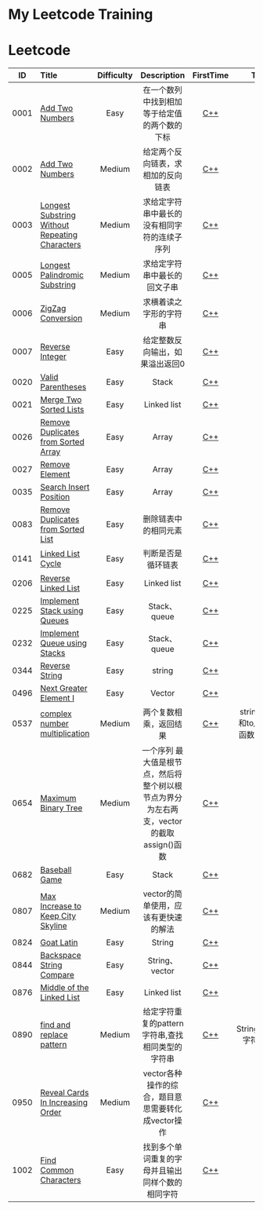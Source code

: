 # My Leetcode Training


# Leetcode
| ID   | Title   | Difficulty |Description| FirstTime|Tag|
| ---- | :--------------------------------------- | :--------: | :----:|:---------------------------------------: | :--------------------------------------: |
| 0001 |[Add Two Numbers](https://leetcode.com/problems/two-sum/submissions/) | Easy | 在一个数列中找到相加等于给定值的两个数的下标 |[C++](https://github.com/codingClaire/leetcode/blob/master/FirstTime/1.cpp)|
| 0002 |[Add Two Numbers](https://leetcode.com/problems/add-two-numbers/) | Medium | 给定两个反向链表，求相加的反向链表 |[C++](https://github.com/codingClaire/leetcode/blob/master/FirstTime/2.cpp)|
| 0003 |[Longest Substring Without Repeating Characters](https://leetcode.com/problems/longest-substring-without-repeating-characters/) | Medium | 求给定字符串中最长的没有相同字符的连续子序列 |[C++](https://github.com/codingClaire/leetcode/blob/master/FirstTime/3.cpp)|
| 0005 |[Longest Palindromic Substring](https://leetcode.com/problems/longest-palindromic-substring/) | Medium | 求给定字符串中最长的回文子串 |[C++](https://github.com/codingClaire/leetcode/blob/master/FirstTime/5.cpp)|
| 0006 |[ZigZag Conversion](https://leetcode.com/problems/zigzag-conversion/) | Medium | 求横着读之字形的字符串 |[C++](https://github.com/codingClaire/leetcode/blob/master/FirstTime/6.cpp)|
| 0007 |[Reverse Integer](https://leetcode.com/problems/reverse-integer/) | Easy | 给定整数反向输出，如果溢出返回0 |[C++](https://github.com/codingClaire/leetcode/blob/master/FirstTime/7.cpp)|
| 0020 |[Valid Parentheses](https://leetcode.com/problems/valid-parentheses/) | Easy | Stack |[C++](https://github.com/codingClaire/leetcode/blob/master/FirstTime/20.cpp)
| 0021  |[Merge Two Sorted Lists](https://leetcode.com/problems/merge-two-sorted-lists/)| Easy| Linked list|[C++](https://github.com/codingClaire/leetcode/blob/master/FirstTime/21.cpp)
| 0026  | [Remove Duplicates from Sorted Array](https://leetcode.com/problems/remove-duplicates-from-sorted-array/) |    Easy    |    Array    | [C++](https://github.com/codingClaire/leetcode/blob/master/FirstTime/26.cpp) |
| 0027  | [Remove Element](https://leetcode.com/problems/remove-element/)|  Easy |  Array|[C++](https://github.com/codingClaire/leetcode/blob/master/FirstTime/27.cpp) |
| 0035  | [Search Insert Position](https://leetcode.com/problems/search-insert-position/)|  Easy |  Array|[C++](https://github.com/codingClaire/leetcode/blob/master/FirstTime/27.cpp) |
| 0083|[Remove Duplicates from Sorted List](https://leetcode.com/problems/remove-duplicates-from-sorted-list/)|Easy|删除链表中的相同元素|[C++](https://github.com/codingClaire/leetcode/blob/master/FirstTime/83.cpp)|
|0141|[Linked List Cycle](https://leetcode.com/problems/linked-list-cycle/)|Easy|判断是否是循环链表|[C++](https://github.com/codingClaire/leetcode/blob/master/FirstTime/141.cpp)
| 0206  |[Reverse Linked List](https://leetcode.com/problems/reverse-linked-list/)| Easy | Linked list|[C++](https://github.com/codingClaire/leetcode/blob/master/FirstTime/35.cpp)|
| 0225  |[Implement Stack using Queues](https://leetcode.com/problems/implement-stack-using-queues/) |  Easy  | Stack、queue | [C++](https://github.com/codingClaire/leetcode/blob/master/FirstTime/225.cpp)
| 0232  | [Implement Queue using Stacks](https://leetcode.com/problems/implement-queue-using-stacks/)|   Easy   |   Stack、queue  | [C++](https://github.com/codingClaire/leetcode/blob/master/FirstTime/232.cpp)|
|0344| [Reverse String](https://leetcode.com/problems/reverse-string/)| Easy | string| [C++](https://github.com/codingClaire/leetcode/blob/master/FirstTime/496.cpp)|
| 0496  | [Next Greater Element I](https://leetcode.com/problems/next-greater-element-i/)| Easy| Vector| [C++](https://github.com/codingClaire/leetcode/blob/master/FirstTime/496.cpp)|
| 0537| [complex number multiplication](https://leetcode.com/problems/complex-number-multiplication/)|Medium| 两个复数相乘，返回结果|[C++](https://github.com/codingClaire/leetcode/blob/master/FirstTime/537.cpp)|string/atoi和to_string函数的使用|
| 0654  | [Maximum Binary Tree](https://leetcode.com/problems/maximum-binary-tree/)| Medium | 一个序列 最大值是根节点，然后将整个树以根节点为界分为左右两支，vector的截取assign()函数| [C++](https://github.com/codingClaire/leetcode/blob/master/FirstTime/496.cpp)|
| 0682  | [Baseball Game](https://leetcode.com/problems/baseball-game/) |    Easy    |    Stack    | [C++](https://github.com/codingClaire/leetcode/blob/master/FirstTime/682.cpp) |
| 0807 |[Max Increase to Keep City Skyline](https://leetcode.com/problems/max-increase-to-keep-city-skyline/)| Medium | vector的简单使用，应该有更快速的解法| [C++](https://github.com/codingClaire/leetcode/blob/master/FirstTime/807.cpp)|
| 0824 |[Goat Latin](https://leetcode.com/problems/goat-latin/)| Easy| String |[C++](https://github.com/codingClaire/leetcode/blob/master/FirstTime/824.cpp) |
| 0844  |[Backspace String Compare](https://leetcode.com/problems/backspace-string-compare/)|  Easy  | String、vector   | [C++](https://github.com/codingClaire/leetcode/blob/master/FirstTime/844.cpp)|
| 0876  |[Middle of the Linked List](https://leetcode.com/problems/middle-of-the-linked-list/)| Easy| Linked list |[C++](https://github.com/codingClaire/leetcode/blob/master/FirstTime/876.cpp)|
| 0890  |[find and replace pattern](https://leetcode.com/problems/find-and-replace-pattern/)| Medium| 给定字符重复的pattern字符串,查找相同类型的字符串|[C++](https://github.com/codingClaire/leetcode/blob/master/FirstTime/876.cpp)|String/Map/字符匹配|
| 0950  |[Reveal Cards In Increasing Order](https://leetcode.com/problems/reveal-cards-in-increasing-order/)|Medium |vector各种操作的综合，题目意思需要转化成vector操作|[C++](https://github.com/codingClaire/leetcode/blob/master/FirstTime/950.cpp)|
| 1002  |[Find Common Characters](https://leetcode.com/problems/find-common-characters/)| Easy|找到多个单词重复的字母并且输出同样个数的相同字符 |[C++](https://github.com/codingClaire/leetcode/blob/master/FirstTime/1002.cpp)|
